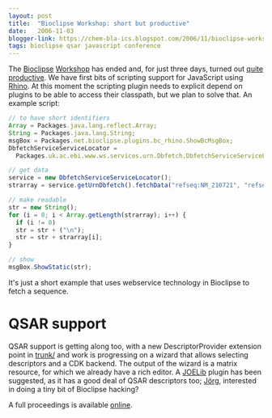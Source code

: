 ```yaml
---
layout: post
title:  "Bioclipse Workshop: short but productive"
date:   2006-11-03
blogger-link: https://chem-bla-ics.blogspot.com/2006/11/bioclipse-workshop-short-but.html
tags: bioclipse qsar javascript conference
---
```


The [Bioclipse](http://www.bioclipse.net/) [Workshop](http://wiki.bioclipse.net/index.php?title=Bioclipse_Workshop_Oct/Nov_2006)
has ended and, for just three days, turned out [quite productive](http://wiki.bioclipse.net/index.php?title=Outcome_of_the_Bioclipse_autumn_workshop_2006).
We have first bits of scripting support for JavaScript using [Rhino](http://www.mozilla.org/rhino/). At this moment the
scripting plugin needs to explicit depend on plugins to be able to access their classpath, but we plan to solve that.
An example script:

```javascript
// to have short identifiers
Array = Packages.java.lang.reflect.Array;
String = Packages.java.lang.String;
msgBox = Packages.net.bioclipse.plugins.bc_rhino.ShowBcMsgBox;
DbfetchServiceServiceLocator =
  Packages.uk.ac.ebi.www.ws.services.urn.Dbfetch.DbfetchServiceServiceLocator;

// get data
service = new DbfetchServiceServiceLocator();
strarray = service.getUrnDbfetch().fetchData("refseq:NM_210721", "refseq", "raw");

// make readable
str = new String();
for (i = 0; i < Array.getLength(strarray); i++) {
  if (i != 0)
  str = str + ("\n");
  str = str + strarray[i];
}

// show
msgBox.ShowStatic(str);
```

It's just a short example that uses webservice technology in Bioclipse to fetch a sequence.

# QSAR support

QSAR support is getting along too, with a new DescriptorProvider extension point in [trunk/](http://svn.sourceforge.net/viewvc/bioclipse/trunk/)
and work is progressing on a wizard that allows selecting descriptors and a CDK backend. The output of the wizard is a matrix resource, for
which we already have a rich editor. A [JOELib](http://www-ra.informatik.uni-tuebingen.de/software/joelib/) plugin has been suggested,
as it has a good deal of QSAR descriptors too; [Jörg](http://miningdrugs.blogspot.com/), interested in doing a tiny bit of Bioclipse hacking?

A full proceedings is available [online](http://wiki.bioclipse.net/index.php?title=Outcome_of_the_Bioclipse_autumn_workshop_2006).
